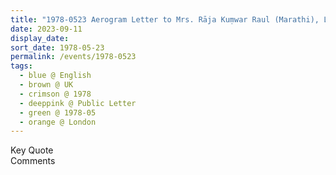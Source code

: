 ```yaml
---
title: "1978-0523 Aerogram Letter to Mrs. Rāja Kuṃwar Raul (Marathi), London, UK"
date: 2023-09-11
display_date: 
sort_date: 1978-05-23
permalink: /events/1978-0523
tags:
  - blue @ English
  - brown @ UK
  - crimson @ 1978
  - deeppink @ Public Letter
  - green @ 1978-05
  - orange @ London
---
```


<wave-list>
  <list-title color="green" width="75">Key Quote</list-title>
  <list-item color="BlanchedAlmond"  width="200"></list-item>
  <list-item color="Lavender"></list-item>
  <list-item color="BlanchedAlmond"></list-item>
</wave-list>

<br>

<wave-list>
  <list-title color="green" width="75">Comments</list-title>
  <list-item color="BlanchedAlmond"  width="200"></list-item>
  <list-item color="Lavender"></list-item>
  <list-item color="BlanchedAlmond"></list-item>
</wave-list>